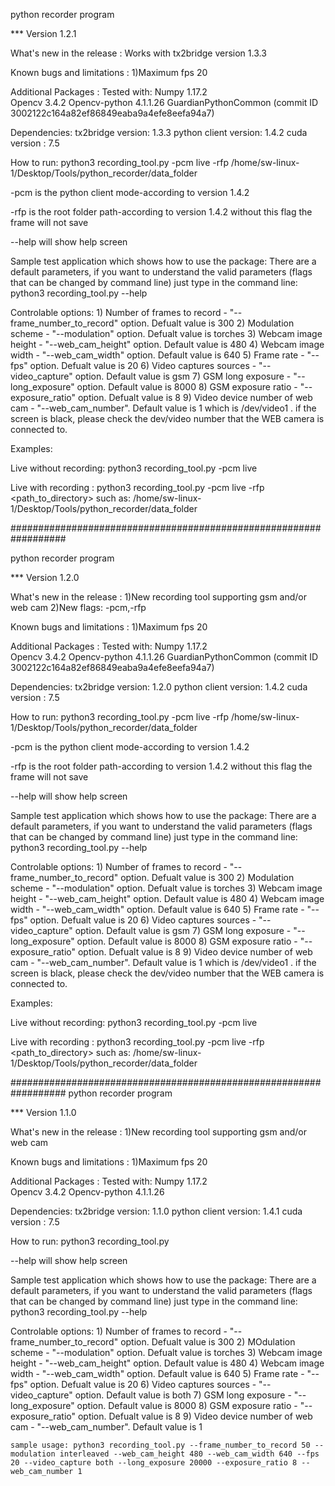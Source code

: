 python recorder program 

*** Version 1.2.1


What's new in the release : 
	Works with tx2bridge version 1.3.3

Known bugs and limitations : 
	1)Maximum fps 20


Additional Packages :
Tested with:
Numpy 1.17.2    
Opencv 3.4.2
Opencv-python 4.1.1.26
GuardianPythonCommon (commit ID 3002122c164a82ef86849eaba9a4efe8eefa94a7)

Dependencies:
tx2bridge version: 1.3.3
python client version: 1.4.2
cuda version : 7.5

How to run:
python3 recording_tool.py -pcm live -rfp /home/sw-linux-1/Desktop/Tools/python_recorder/data_folder 

-pcm is the python client mode-according to version 1.4.2

-rfp is the root folder path-according to version 1.4.2 without this flag the frame will not save

--help will show help screen

Sample test application which shows how to use the package: There are a default parameters, if you want to understand the valid parameters (flags that can be changed by command line) just type in the command line: python3 recording_tool.py --help

Controlable options:
	1) Number of frames to record - "--frame_number_to_record" option. Defualt value is 300 
	2) Modulation scheme - "--modulation" option. Defualt value is torches
	3) Webcam image height - "--web_cam_height" option. Default value is 480 
	4) Webcam image width - "--web_cam_width" option. Default value is 640 
	5) Frame rate - "--fps" option. Defualt value is 20
	6) Video captures sources - "--video_capture" option. Default value is gsm 
	7) GSM long exposure - "--long_exposure" option. Default value is 8000
	8) GSM exposure ratio - "--exposure_ratio" option. Defualt value is 8 
	9) Video device number of web cam - "--web_cam_number". Default value is 1 which is /dev/video1 . if the screen is black, please check the dev/video<number> number that the WEB camera is connected to.

Examples:

Live without recording:
	python3 recording_tool.py -pcm live 

Live with recording :
	python3 recording_tool.py -pcm live -rfp <path_to_directory> 
	such as: /home/sw-linux-1/Desktop/Tools/python_recorder/data_folder

##################################################################

python recorder program 

*** Version 1.2.0


What's new in the release : 
	1)New recording tool supporting gsm and/or web cam 
	2)New flags: -pcm,-rfp

Known bugs and limitations : 
	1)Maximum fps 20


Additional Packages :
Tested with:
Numpy 1.17.2    
Opencv 3.4.2
Opencv-python 4.1.1.26
GuardianPythonCommon (commit ID 3002122c164a82ef86849eaba9a4efe8eefa94a7)

Dependencies:
tx2bridge version: 1.2.0
python client version: 1.4.2
cuda version : 7.5

How to run:
python3 recording_tool.py -pcm live -rfp /home/sw-linux-1/Desktop/Tools/python_recorder/data_folder 

-pcm is the python client mode-according to version 1.4.2

-rfp is the root folder path-according to version 1.4.2 without this flag the frame will not save

--help will show help screen

Sample test application which shows how to use the package: There are a default parameters, if you want to understand the valid parameters (flags that can be changed by command line) just type in the command line: python3 recording_tool.py --help

Controlable options:
	1) Number of frames to record - "--frame_number_to_record" option. Defualt value is 300 
	2) Modulation scheme - "--modulation" option. Defualt value is torches
	3) Webcam image height - "--web_cam_height" option. Default value is 480 
	4) Webcam image width - "--web_cam_width" option. Default value is 640 
	5) Frame rate - "--fps" option. Defualt value is 20
	6) Video captures sources - "--video_capture" option. Default value is gsm 
	7) GSM long exposure - "--long_exposure" option. Default value is 8000
	8) GSM exposure ratio - "--exposure_ratio" option. Defualt value is 8 
	9) Video device number of web cam - "--web_cam_number". Default value is 1 which is /dev/video1 . if the screen is black, please check the dev/video<number> number that the WEB camera is connected to.

Examples:

Live without recording:
	python3 recording_tool.py -pcm live 

Live with recording :
	python3 recording_tool.py -pcm live -rfp <path_to_directory> 
	such as: /home/sw-linux-1/Desktop/Tools/python_recorder/data_folder

##################################################################
python recorder program 

*** Version 1.1.0


What's new in the release : 
	1)New recording tool supporting gsm and/or web cam

Known bugs and limitations : 
	1)Maximum fps 20


Additional Packages :
Tested with:
Numpy 1.17.2    
Opencv 3.4.2
Opencv-python 4.1.1.26

Dependencies:
tx2bridge version: 1.1.0
python client version: 1.4.1
cuda version : 7.5

How to run:
python3 recording_tool.py 

--help will show help screen

Sample test application which shows how to use the package: There are a default parameters, if you want to understand the valid parameters (flags that can be changed by command line) just type in the command line: python3 recording_tool.py --help

Controlable options:
	1) Number of frames to record - "--frame_number_to_record" option. Defualt value is 300 
	2) MOdulation scheme - "--modulation" option. Defualt value is torches
	3) Webcam image height - "--web_cam_height" option. Default value is 480 
	4) Webcam image width - "--web_cam_width" option. Default value is 640 
	5) Frame rate - "--fps" option. Defualt value is 20 
	6) Video captures sources - "--video_capture" option. Default value is both 
	7) GSM long exposure - "--long_exposure" option. Default value is 8000
	8) GSM exposure ratio - "--exposure_ratio" option. Defualt value is 8 
	9) Video device number of web cam - "--web_cam_number". Default value is 1 

	sample usage: python3 recording_tool.py --frame_number_to_record 50 --modulation interleaved --web_cam_height 480 --web_cam_width 640 --fps 20 --video_capture both --long_exposure 20000 --exposure_ratio 8 --web_cam_number 1
